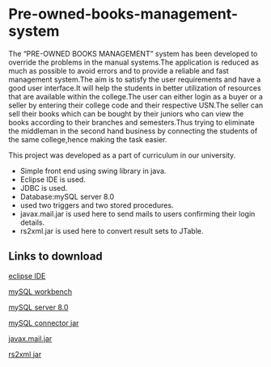 # Pre-owned-books-management-system
The “PRE-OWNED BOOKS MANAGEMENT” system has been developed to override the problems in the manual systems.The application is reduced as much as possible to avoid errors and to provide a reliable and fast management system.The aim is to satisfy the user requirements and have a good user interface.It will help the students in better utilization of resources that are available within the college.The user can either login as a buyer or a seller by entering their college code and their respective USN.The seller can sell their books which can be bought by their juniors who can view the books according to their branches and semesters.Thus trying to eliminate the middleman in the second hand business by connecting the students of the same college,hence making the task easier.


This project was developed as a part of curriculum in our university.

* Simple front end using swing library in java.
* Eclipse IDE is used.
* JDBC is used.
* Database:mySQL server 8.0
* used two triggers and two stored procedures.
* javax.mail.jar is used here to send mails to users confirming their login details.
* rs2xml.jar is used here to convert result sets to JTable.


## Links to download

[eclipse IDE](https://www.eclipse.org/)


[mySQL workbench](https://www.mysql.com/products/workbench)



[mySQL server 8.0](https://dev.mysql.com/downloads/mysql)



[mySQL connector jar](https://dev.mysql.com/downloads/mysql)



[javax.mail.jar](https://mvnrepository.com/artifact/javax.mail/mail/1.4.7)



[rs2xml jar](https://hacksmile.com/rs2xml-jar-free-download)






